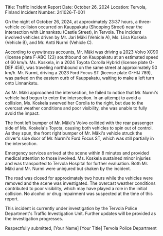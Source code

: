  Title: Traffic Incident Report
Date: October 26, 2024
Location: Tervola, Finland
Incident Number: 241026-T-001

On the night of October 26, 2024, at approximately 23:37 hours, a three-vehicle collision occurred on Kauppakatu (Shopping Street) near the intersection with Linnankatu (Castle Street), in Tervola. The incident involved vehicles driven by Mr. Jari Mäki (Vehicle A), Ms. Liisa Koskela (Vehicle B), and Mr. Antti Nurmi (Vehicle C).

According to eyewitness accounts, Mr. Mäki was driving a 2023 Volvo XC90 (license plate F-ABC 123) southbound on Kauppakatu at an estimated speed of 60 km/h. Ms. Koskela, in a 2024 Toyota Corolla Hybrid (license plate O-DEF 456), was traveling northbound on the same street at approximately 50 km/h. Mr. Nurmi, driving a 2023 Ford Focus ST (license plate G-HIJ 789), was parked on the eastern curb of Kauppakatu, waiting to make a left turn onto Linnankatu.

As Mr. Mäki approached the intersection, he failed to notice that Mr. Nurmi's vehicle had begun to enter the intersection. In an attempt to avoid a collision, Ms. Koskela swerved her Corolla to the right, but due to the overcast weather conditions and poor visibility, she was unable to fully avoid the impact.

The front left bumper of Mr. Mäki's Volvo collided with the rear passenger side of Ms. Koskela's Toyota, causing both vehicles to spin out of control. As they spun, the front right bumper of Mr. Mäki's vehicle struck the driver's side door of Mr. Nurmi's Ford Focus ST, which was still partially in the intersection.

Emergency services arrived at the scene within 8 minutes and provided medical attention to those involved. Ms. Koskela sustained minor injuries and was transported to Tervola Hospital for further evaluation. Both Mr. Mäki and Mr. Nurmi were uninjured but shaken by the incident.

The road was closed for approximately two hours while the vehicles were removed and the scene was investigated. The overcast weather conditions contributed to poor visibility, which may have played a role in the initial collision. No alcohol or drug impairment was suspected at the time of this report.

This incident is currently under investigation by the Tervola Police Department's Traffic Investigation Unit. Further updates will be provided as the investigation progresses.

Respectfully submitted,
[Your Name]
[Your Title]
Tervola Police Department